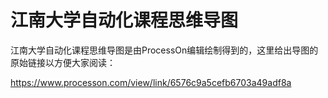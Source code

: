 # 江南大学自动化课程思维导图

江南大学自动化课程思维导图是由ProcessOn编辑绘制得到的，这里给出导图的原始链接以方便大家阅读：

https://www.processon.com/view/link/6576c9a5cefb6703a49adf8a
